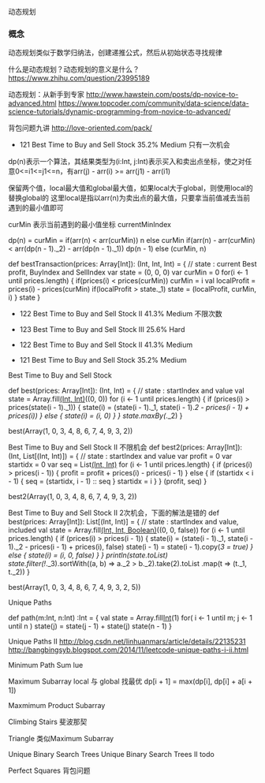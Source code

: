 动态规划

### 概念

动态规划类似于数学归纳法，创建递推公式，然后从初始状态寻找规律

什么是动态规划？动态规划的意义是什么？
https://www.zhihu.com/question/23995189

动态规划：从新手到专家
http://www.hawstein.com/posts/dp-novice-to-advanced.html
https://www.topcoder.com/community/data-science/data-science-tutorials/dynamic-programming-from-novice-to-advanced/

背包问题九讲
http://love-oriented.com/pack/


* 121	Best Time to Buy and Sell Stock	35.2%	Medium
只有一次机会

dp(n)表示一个算法，其结果类型为(i:Int, j:Int)表示买入和卖出点坐标，使之对任意0<=i1<=j1<=n，有arr(j) - arr(i) >= arr(j1) - arr(i1)

保留两个值，local最大值和global最大值，如果local大于global，则使用local的替换global的
这里local是指以arr(n)为卖出点的最大值，只要拿当前值减去当前遇到的最小值即可

curMin 表示当前遇到的最小值坐标 currentMinIndex

dp(n) = 
        curMin = if(arr(n) < arr(curMin)) n else curMin 
        if(arr(n) - arr(curMin) < arr(dp(n - 1)._2) - arr(dp(n - 1)._1))
          dp(n - 1)
        else
          (curMin, n)


def bestTransaction(prices: Array[Int]): (Int, Int, Int) = {
  // state : current Best profit, BuyIndex and SellIndex
  var state = (0, 0, 0)
  var curMin = 0
  for(i <- 1 until prices.length) {
    if(prices(i) < prices(curMin)) curMin = i
    val localProfit = prices(i) - prices(curMin)
    if(localProfit > state._1) state = (localProfit, curMin, i)
  }
  state
}

* 122	Best Time to Buy and Sell Stock II	41.3%	Medium
不限次数







* 123	Best Time to Buy and Sell Stock III	25.6%	Hard
* 122	Best Time to Buy and Sell Stock II	41.3%	Medium
* 121	Best Time to Buy and Sell Stock	35.2%	Medium

Best Time to Buy and Sell Stock


def best(prices: Array[Int]): (Int, Int) = {
  // state : startIndex and value
  val state = Array.fill[(Int, Int)](prices.length)((0, 0))
  for (i <- 1 until prices.length) {
    if (prices(i) > prices(state(i - 1)._1)) {
      state(i) = (state(i - 1)._1, state(i - 1)._2 - prices(i - 1) + prices(i))
    } else {
      state(i) = (i, 0)
    }
  }
  state.maxBy(_._2)
}

best(Array(1, 0, 3, 4, 8, 6, 7, 4, 9, 3, 2))

Best Time to Buy and Sell Stock II
不限机会
def best2(prices: Array[Int]): (Int, List[(Int, Int)]) = {
  // state : startIndex and value
  var profit = 0
  var startidx = 0
  var seq = List[(Int, Int)]()
  for (i <- 1 until prices.length) {
    if (prices(i) > prices(i - 1)) {
      profit = profit + prices(i) - prices(i - 1)
    } else {
      if (startidx < i - 1) {
        seq = (startidx, i - 1) :: seq
      }
      startidx = i
    }
  }
  (profit, seq)
}

best2(Array(1, 0, 3, 4, 8, 6, 7, 4, 9, 3, 2))



Best Time to Buy and Sell Stock II
2次机会，下面的解法是错的
def best(prices: Array[Int]): List[(Int, Int)] = {
  // state : startIndex and value, included
  val state = Array.fill[(Int, Int, Boolean)](prices.length)((0, 0, false))
  for (i <- 1 until prices.length) {
    if (prices(i) > prices(i - 1)) {
      state(i) = (state(i - 1)._1, state(i - 1)._2 - prices(i - 1) + prices(i), false)
      state(i - 1) = state(i - 1).copy(_3 = true)
    } else {
      state(i) = (i, 0, false)
    }
  }
  println(state.toList)
  state.filter(!_._3).sortWith((a, b) => a._2 > b._2).take(2).toList
  .map(t => (t._1, t._2))
}

best(Array(1, 0, 3, 4, 8, 6, 7, 4, 9, 3, 2, 5))



Unique Paths

def path(m:Int, n:Int) :Int = {
  val state = Array.fill[Int](n)(1)
  for(
    i <- 1 until m;
    j <- 1 until n
  ) state(j) = state(j - 1) + state(j)
  state(n - 1)
}

Unique Paths II
http://blog.csdn.net/linhuanmars/article/details/22135231
http://bangbingsyb.blogspot.com/2014/11/leetcode-unique-paths-i-ii.html

Minimum Path Sum
lue



Maximum Subarray
local 与 global 找最优
dp[i + 1] = max(dp[i], dp[i] + a[i + 1])

Maxmimum Product Subarray


Climbing Stairs
斐波那契

Triangle
类似Maximum Subarray

Unique Binary Search Trees
Unique Binary Search Trees II
todo

Perfect Squares
背包问题


















